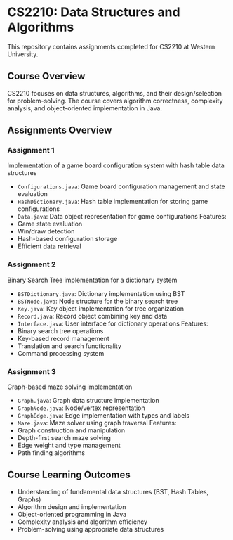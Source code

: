 # CS2210: Data Structures and Algorithms

This repository contains assignments completed for CS2210 at Western University.

## Course Overview
CS2210 focuses on data structures, algorithms, and their design/selection for problem-solving. The course covers algorithm correctness, complexity analysis, and object-oriented implementation in Java.

## Assignments Overview

### Assignment 1
Implementation of a game board configuration system with hash table data structures
- `Configurations.java`: Game board configuration management and state evaluation
- `HashDictionary.java`: Hash table implementation for storing game configurations
- `Data.java`: Data object representation for game configurations
Features:
- Game state evaluation
- Win/draw detection
- Hash-based configuration storage
- Efficient data retrieval

### Assignment 2
Binary Search Tree implementation for a dictionary system
- `BSTDictionary.java`: Dictionary implementation using BST
- `BSTNode.java`: Node structure for the binary search tree
- `Key.java`: Key object implementation for tree organization
- `Record.java`: Record object combining key and data
- `Interface.java`: User interface for dictionary operations
Features:
- Binary search tree operations
- Key-based record management
- Translation and search functionality
- Command processing system

### Assignment 3
Graph-based maze solving implementation
- `Graph.java`: Graph data structure implementation
- `GraphNode.java`: Node/vertex representation
- `GraphEdge.java`: Edge implementation with types and labels
- `Maze.java`: Maze solver using graph traversal
Features:
- Graph construction and manipulation
- Depth-first search maze solving
- Edge weight and type management
- Path finding algorithms

## Course Learning Outcomes
- Understanding of fundamental data structures (BST, Hash Tables, Graphs)
- Algorithm design and implementation
- Object-oriented programming in Java
- Complexity analysis and algorithm efficiency
- Problem-solving using appropriate data structures
